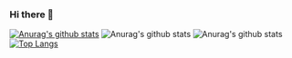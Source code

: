 ### Hi there 👋

<!--
**ACui96/ACui96** is a ✨ _special_ ✨ repository because its `README.md` (this file) appears on your GitHub profile.

Here are some ideas to get you started:

- 🔭 I’m currently working on ...
- 🌱 I’m currently learning ...
- 👯 I’m looking to collaborate on ...
- 🤔 I’m looking for help with ...
- 💬 Ask me about ...
- 📫 How to reach me: ...
- 😄 Pronouns: ...
- ⚡ Fun fact: ...
-->
[![Anurag's github stats](https://github-readme-stats.vercel.app/api?username=anuraghazra)](https://github.com/ACui96/github-readme-stats)
![Anurag's github stats](https://github-readme-stats.vercel.app/api?username=ACui96&hide=contribs,prs)
![Anurag's github stats](https://github-readme-stats.vercel.app/api?username=ACui96&show_icons=true&theme=radical)
[![Top Langs](https://github-readme-stats.vercel.app/api/top-langs/?username=ACui96)](https://github.com/ACui96/github-readme-stats)
